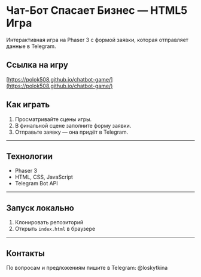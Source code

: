 # Чат-Бот Спасает Бизнес — HTML5 Игра

Интерактивная игра на Phaser 3 с формой заявки, которая отправляет данные в Telegram.

## Ссылка на игру

[https://polok508.github.io/chatbot-game/](https://polok508.github.io/chatbot-game/)

## Как играть

1. Просматривайте сцены игры.
2. В финальной сцене заполните форму заявки.
3. Отправьте заявку — она придёт в Telegram.

---

## Технологии

- Phaser 3
- HTML, CSS, JavaScript
- Telegram Bot API

---

## Запуск локально

1. Клонировать репозиторий
2. Открыть `index.html` в браузере

---

## Контакты

По вопросам и предложениям пишите в Telegram: @loskytkina
